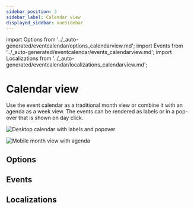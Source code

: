 ```yaml
---
sidebar_position: 3
sidebar_label: Calendar view
displayed_sidebar: vueSidebar
---
```


import Options from '../_auto-generated/eventcalendar/options_calendarview.md';
import Events from '../_auto-generated/eventcalendar/events_calendarview.md';
import Localizations from '../_auto-generated/eventcalendar/localizations_calendarview.md';

# Calendar view

Use the event calendar as a traditional month view or combine it with an agenda as a week view. The events can be rendered as labels or in a pop-over that is shown on day click.

![Desktop calendar with labels and popover](https://docs.mobiscroll.com/Content/img/docs/desktop-calendar.png)

![Mobile month view with agenda](https://docs.mobiscroll.com//Content/img/docs/mobile-calendar.png)

<div className="option-list">

## Options

<Options />

## Events

<Events />

## Localizations

<Localizations />

</div>